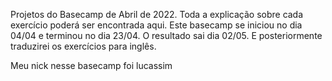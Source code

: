 
Projetos do Basecamp de Abril de 2022. Toda a explicação sobre cada exercício poderá ser encontrada aqui. 
Este basecamp se iniciou no dia 04/04 e terminou no dia 23/04. O resultado sai dia 02/05. E posteriormente traduzirei os exercícios para inglês.

Meu nick nesse basecamp foi lucassim

